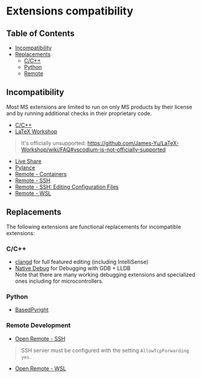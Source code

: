 <!-- order: 0 -->

# Extensions compatibility

## Table of Contents

- [Incompatibility](#incompatibility)
- [Replacements](#replacements)
  - [C/C++](#cc)
  - [Python](#python)
  - [Remote](#remote)

## <a id="incompatibility"></a>Incompatibility

Most MS extensions are limited to run on only MS products by their license and by running additional checks in their proprietary code.

- [C/C++](https://marketplace.visualstudio.com/items?itemName=ms-vscode.cpptools)
- [LaTeX Workshop](https://marketplace.visualstudio.com/items?itemName=James-Yu.latex-workshop)
> It's officially unsupported: https://github.com/James-Yu/LaTeX-Workshop/wiki/FAQ#vscodium-is-not-officially-supported
- [Live Share](https://marketplace.visualstudio.com/items?itemName=MS-vsliveshare.vsliveshare)
- [Pylance](https://marketplace.visualstudio.com/items?itemName=ms-python.vscode-pylance)
- [Remote - Containers](https://marketplace.visualstudio.com/items?itemName=ms-vscode-remote.remote-containers)
- [Remote - SSH](https://marketplace.visualstudio.com/items?itemName=ms-vscode-remote.remote-ssh)
- [Remote - SSH: Editing Configuration Files](https://marketplace.visualstudio.com/items?itemName=ms-vscode-remote.remote-ssh-edit)
- [Remote - WSL](https://marketplace.visualstudio.com/items?itemName=ms-vscode-remote.remote-wsl)

## <a id="replacements"></a>Replacements

The following extensions are functional replacements for incompatible extensions:

### <a id="cc"></a>C/C++

- [clangd](https://open-vsx.org/extension/llvm-vs-code-extensions/vscode-clangd) for full featured editing (including IntelliSense)
- [Native Debug](https://open-vsx.org/extension/webfreak/debug) for Debugging with GDB + LLDB  
  Note that there are many working debugging extensions and specialized ones including for microcontrollers.

### <a id="python"></a>Python

- [BasedPyright](https://open-vsx.org/extension/detachhead/basedpyright)

### <a id="remote"></a>Remote Development

- [Open Remote - SSH](https://open-vsx.org/extension/jeanp413/open-remote-ssh)
> SSH server must be configured with the setting `AllowTcpForwarding yes`.
- [Open Remote - WSL](https://open-vsx.org/extension/jeanp413/open-remote-wsl)
